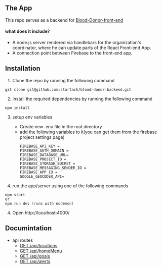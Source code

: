 ## The App

This repo serves as a backend for [Blood-Donor-front-end](https://github.com/startach/blood-donor-frontend)

#### what does it include? 

- A node.js server rendered via handlebars for the organization's coordinator, where he can update parts of the React Front-end App.
- A connection point between Firebase to the front-end app.

## Installation 

1. Clone the repo by running the following command
```
git clone git@github.com:startach/blood-donor-backend.git
```
2. Install the required dependencies by running the following command
 ```
 npm install
 ```
3. setup env variables
    - Create new .env file in the root directory
    - add the following variables to it(you can get them from the firebase project settings page)
        ```
        FIREBASE_API_KEY = 
        FIREBASE_AUTH_DOMAIN = 
        FIREBASE_DATABASE_URL= 
        FIREBASE_PROJECT_ID = 
        FIREBASE_STORAGE_BUCKET = 
        FIREBASE_MESSAGING_SENDER_ID = 
        FIREBASE_APP_ID = 
        GOOGLE_GEOCODER_API=
        ```
            
 4. run the app/server using one of the following commands
```
npm start
or
npm run dev (runs with nodemon)
```
4. Open http://localhost:4000/ 


## Documintation 
- api routes
    - [GET /api/locations
](https://github.com/startach/blood-donor-backend/issues/1)
    - [GET /api/homeMenu
](https://github.com/startach/blood-donor-backend/issues/13)
    - [GET /api/goals
](https://github.com/startach/blood-donor-backend/issues/14)
    - [GET /api/alerts
](https://github.com/startach/blood-donor-backend/issues/12)
